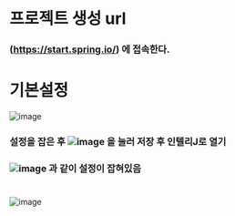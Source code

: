 # 프로젝트 생성 url

### (https://start.spring.io/) 에 접속한다.


# 기본설정
![image](https://user-images.githubusercontent.com/64408793/169806342-4642073a-79e6-4526-9b3c-49f8988beb44.png)


### 설정을 잡은 후 ![image](https://user-images.githubusercontent.com/64408793/169806375-7bdbdf50-7625-4fcc-ba3f-bb927f8b9bd8.png) 을 눌러 저장 후 인텔리J로 열기

### ![image](https://user-images.githubusercontent.com/64408793/169806896-b238b9af-30a0-448a-b3a1-9b2fc81c5100.png) 과 같이 설정이 잡혀있음

#

![image](https://user-images.githubusercontent.com/64408793/170017351-3c1b6506-0baf-42c8-96b6-94356061a5a2.png)

